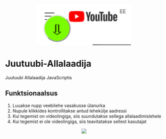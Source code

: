 <div>
  <p align="center">
    <img src="https://github.com/mmeest/Juutuubi-Allalaadija/blob/main/Down.png" width="300px">
  </p>
</div>

# Juutuubi-Allalaadija
Juutuubi Allalaadija JavaScriptis

## Funktsionaalsus

1. Luuakse nupp veebilehe vasakusse ülanurka
2. Nupule klikkides kontrollitakse antud lehekülje aadressi
3. Kui tegemist on videolingiga, siis suundutakse sellega allalaadimislehele
4. Kui tegemist ei ole videolingiga, siis teavitatakse sellest kasutajat

<div>
  <p align="center">
    <img src="https://github.com/mmeest/Juutuubi-Allalaadija/blob/main/TUUB.gif" width="700px">
  </p>
</div>
